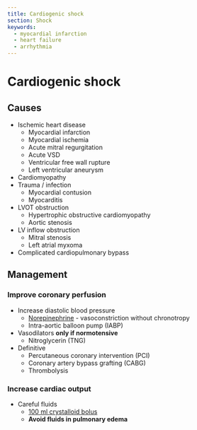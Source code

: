 ```yaml
---
title: Cardiogenic shock
section: Shock
keywords:
  - myocardial infarction
  - heart failure
  - arrhythmia
---
```


# Cardiogenic shock

## Causes

- Ischemic heart disease
  - Myocardial infarction
  - Myocardial ischemia
  - Acute mitral regurgitation
  - Acute VSD
  - Ventricular free wall rupture
  - Left ventricular aneurysm
- Cardiomyopathy
- Trauma / infection
  - Myocardial contusion
  - Myocarditis
- LVOT obstruction
  - Hypertrophic obstructive cardiomyopathy
  - Aortic stenosis
- LV inflow obstruction
  - Mitral stenosis
  - Left atrial myxoma
- Complicated cardiopulmonary bypass

## Management

### Improve coronary perfusion

- Increase diastolic blood pressure
  - [Norepinephrine](../drugs/vasopressors#norepinephrine) - vasoconstriction without chronotropy
  - Intra-aortic balloon pump (IABP)
- Vasodilators **only if normotensive**
  - Nitroglycerin (TNG)
- Definitive
  - Percutaneous coronary intervention (PCI)
  - Coronary artery bypass grafting (CABG)
  - Thrombolysis

### Increase cardiac output

- Careful fluids
  - [100 ml crystalloid bolus](../drugs/fluids#cardiogenic-shock)
  - **Avoid fluids in pulmonary edema**
